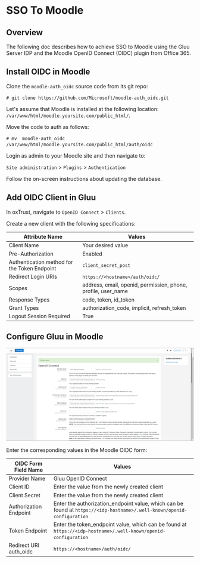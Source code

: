 # SSO To Moodle
## Overview

The following doc describes how to achieve SSO to Moodle using the Gluu Server IDP and the Moodle OpenID Connect (OIDC) plugin from Office 365.

## Install OIDC in Moodle

Clone the `moodle-auth_oidc` source code from its git repo:

```
# git clone https://github.com/Microsoft/moodle-auth_oidc.git
```

Let's assume that Moodle is installed at the following location: `/var/www/html/moodle.yoursite.com/public_html/`. 

Move the code to auth as follows:

```
# mv  moodle-auth_oidc   /var/www/html/moodle.yoursite.com/public_html/auth/oidc
```

Login as admin to your Moodle site and then navigate to:

`Site administration` > `Plugins` > `Authentication` 

Follow the on-screen instructions about updating the database. 

## Add OIDC Client in Gluu 
In oxTrust, navigate to `OpenID Connect` > `Clients`. 

Create a new client with the following specifications:

| Attribute Name     |              Values       |
|-------------------------|---------------------------------------|
| Client Name     | Your desired value|| Application Type        | Web |
| Pre-Authorization        |Enabled                        |
| Authentication method for the Token Endpoint     |   `client_secret_post`    |
| Redirect Login URIs   | `https://<hostname>/auth/oidc/` |
| Scopes | address, email, openid, permission, phone, profile, user_name |
| Response Types | code, token, id_token |
| Grant Types | authorization_code, implicit, refresh_token |
| Logout Session Required | True |

## Configure Gluu in Moodle

![image](../../img/integration/Moodles_OIDC_Values.png)

Enter the corresponding values in the Moodle OIDC form:

| OIDC Form Field Name     |              Values       |
|-------------------------|---------------------------------------|
| Provider Name | Gluu OpenID Connect |
| Client ID | Enter the value from the newly created client |
| Client Secret | Enter the value from the newly created client|
| Authorization Endpoint | Enter the authorization_endpoint value, which can be found at `https://<idp-hostname>/.well-known/openid-configuration` |
| Token Endpoint |Enter the token_endpoint value, which can be found at `https://<idp-hostname>/.well-known/openid-configuration` |
| Redirect URI auth_oidc | `https://<hostname>/auth/oidc/` |
